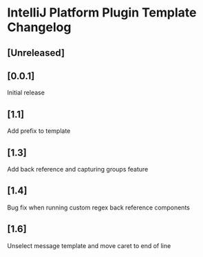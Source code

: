 <!-- Keep a Changelog guide -> https://keepachangelog.com -->

# IntelliJ Platform Plugin Template Changelog

## [Unreleased]

## [0.0.1]
Initial release
## [1.1]
Add prefix to template
## [1.3]
Add back reference and capturing groups feature
## [1.4]
Bug fix when running custom regex back reference components
## [1.6]
Unselect message template and move caret to end of line